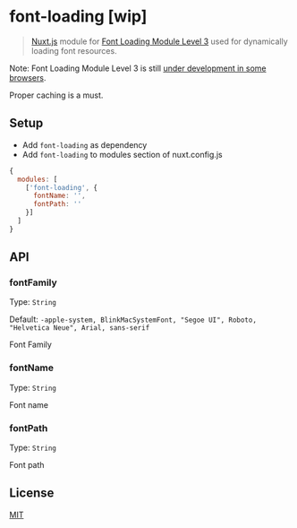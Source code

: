 # font-loading [wip]

> [Nuxt.js](https://github.com/nuxt/nuxt.js) module for [Font Loading Module Level 3](https://www.w3.org/TR/css-font-loading-3/) used for dynamically loading font resources.


Note: Font Loading Module Level 3 is still [under development in some browsers](http://caniuse.com/#feat=font-loading).

Proper caching is a must.

## Setup

- Add ```font-loading``` as dependency
- Add ```font-loading``` to modules section of nuxt.config.js

```javascript
{
  modules: [
    ['font-loading', {
      fontName: '',
      fontPath: ''
    }]
  ]
}
```

## API

### fontFamily

Type: ```String```

Default: ```-apple-system, BlinkMacSystemFont, "Segoe UI", Roboto, "Helvetica Neue", Arial, sans-serif```

Font Family

### fontName

Type: ```String```

Font name

### fontPath

Type: ```String```

Font path

## License

[MIT](https://opensource.org/licenses/MIT)
